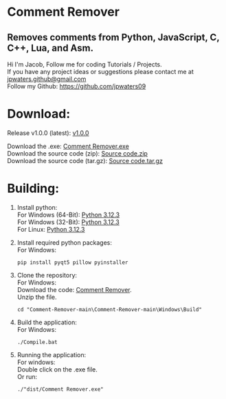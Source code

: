 # Comment Remover
Removes comments from Python, JavaScript, C, C++, Lua, and Asm.
---
Hi I'm Jacob,
Follow me for coding Tutorials / Projects.\
If you have any project ideas or suggestions please contact me at jpwaters.github@gmail.com \
Follow my Github: https://github.com/jpwaters09

# Download:

Release v1.0.0 (latest): [v1.0.0](https://github.com/Jpwaters09/Comment-Remover/releases/tag/v1.0.0)

Download the .exe: [Comment Remover.exe](https://github.com/Jpwaters09/Comment-Remover/releases/download/v1.0.0/Comment_Remover.exe) \
Download the source code (zip): [Source code.zip](https://github.com/Jpwaters09/Comment-Remover/archive/refs/tags/v1.0.0.zip) \
Download the source code (tar.gz): [Source code.tar.gz](https://github.com/Jpwaters09/Comment-Remover/archive/refs/tags/v1.0.0.tar.gz)

# Building:
1. Install python: \
   For Windows (64-Bit): [Python 3.12.3](https://www.python.org/ftp/python/3.12.3/python-3.12.3-amd64.exe) \
   For Windows (32-Bit): [Python 3.12.3](https://www.python.org/ftp/python/3.12.3/python-3.12.3.exe) \
   For Linux: [Python 3.12.3](https://www.python.org/ftp/python/3.12.3/Python-3.12.3.tgz)
   
2. Install required python packages: \
   For Windows:
   ```
   pip install pyqt5 pillow pyinstaller
   ```

4. Clone the repository: \
   For Windows: \
   Download the code: [Comment Remover](https://github.com/Jpwaters09/Comment-Remover/archive/refs/heads/main.zip). \
   Unzip the file. 
   ```batch
   cd "Comment-Remover-main\Comment-Remover-main\Windows\Build"
   ```

5. Build the application: \
   For Windows:
   ```batch
   ./Compile.bat
   ```

6. Running the application: \
   For windows: \
   Double click on the .exe file. \
   Or run:
   ```batch
   ./"dist/Comment Remover.exe"
   ```
